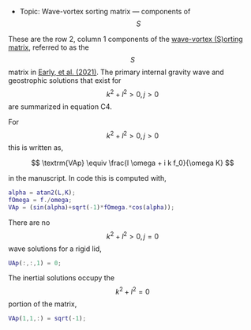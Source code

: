 - Topic: Wave-vortex sorting matrix — components of $$S$$

These are the row 2, column 1 components of the [wave-vortex (S)orting matrix](/mathematical-introduction/transformations.html), referred to as the $$S$$ matrix in [Early, et al. (2021)](https://doi.org/10.1017/jfm.2020.995). The primary internal gravity wave and geostrophic solutions that exist for $$k^2+l^2>0, j>0$$ are summarized in equation C4.

For $$k^2+l^2>0, j>0$$ this is written as,

$$
\textrm{VAp} \equiv \frac{l \omega + i k f_0}{\omega K}
$$

in the manuscript. In code this is computed with,

```matlab
alpha = atan2(L,K);
fOmega = f./omega;
VAp = (sin(alpha)+sqrt(-1)*fOmega.*cos(alpha));
```

There are no $$k^2+l^2>0, j=0$$ wave solutions for a rigid lid,

```matlab
UAp(:,:,1) = 0;
```

The inertial solutions occupy the $$k^2+l^2=0$$ portion of the matrix,

```matlab
VAp(1,1,:) = sqrt(-1);
```
